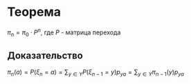 # Теорема
$\pi_n = \pi_0 \cdot P^n$, где $P$ - матрица перехода
## Доказательство
$\pi_n(a) = P(\xi_n= a) = \sum_{y \in Y} P(\xi_{n-1} = y) p_{ya} = \sum_{y \in Y} \pi_{n-1}(y) p_{ya}$ 